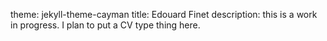 theme: jekyll-theme-cayman
title: Edouard Finet
description: this is a work in progress. I plan to put a CV type thing here.
